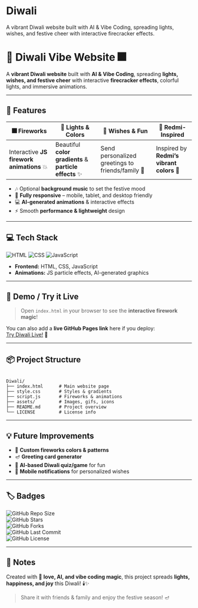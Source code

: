 # Diwali
A vibrant Diwali website built with AI &amp; Vibe Coding, spreading lights, wishes, and festive cheer with interactive firecracker effects.
# 🎇 Diwali Vibe Website 🎆


A **vibrant Diwali website** built with **AI & Vibe Coding**, spreading **lights, wishes, and festive cheer** with interactive **firecracker effects**, colorful lights, and immersive animations.  

---

## 🌟 Features

| 🎆 Fireworks | 🎨 Lights & Colors | 🎉 Wishes & Fun | 🔴 Redmi-Inspired |
|-------------|-----------------|----------------|-----------------|
| Interactive **JS firework animations** 💥 | Beautiful **color gradients** & **particle effects** ✨ | Send personalized greetings to friends/family 🎁 | Inspired by **Redmi’s vibrant colors** 🔴 |

- 🎶 Optional **background music** to set the festive mood  
- 🌈 **Fully responsive** – mobile, tablet, and desktop friendly  
- 💻 **AI-generated animations** & interactive effects  
- ⚡ Smooth **performance & lightweight** design  

---

## 💻 Tech Stack

![HTML](https://img.shields.io/badge/HTML-E34F26?style=for-the-badge&logo=html5&logoColor=white)
![CSS](https://img.shields.io/badge/CSS-1572B6?style=for-the-badge&logo=css3&logoColor=white)
![JavaScript](https://img.shields.io/badge/JavaScript-F7DF1E?style=for-the-badge&logo=javascript&logoColor=black)


- **Frontend:** HTML, CSS, JavaScript  
- **Animations:** JS particle effects, AI-generated graphics  


---

## 🚀 Demo / Try it Live
> Open `index.html` in your browser to see the **interactive firework magic**!  

You can also add a **live GitHub Pages link** here if you deploy:  
[Try Diwali Live!](https://navin-oss.github.io/Diwali/) 🌟  

---

## 📦 Project Structure
```

Diwali/
├── index.html      # Main website page
├── style.css       # Styles & gradients
├── script.js       # Fireworks & animations
├── assets/         # Images, gifs, icons
├── README.md       # Project overview
└── LICENSE         # License info

```

---

## 💡 Future Improvements
- 🎇 **Custom fireworks colors & patterns**  
- 🪔 **Greeting card generator**  
- 🤖 **AI-based Diwali quiz/game** for fun  
- 📱 **Mobile notifications** for personalized wishes  

---

## 🏷️ Badges
![GitHub Repo Size](https://img.shields.io/github/repo-size/navin-oss/Diwali)  
![GitHub Stars](https://img.shields.io/github/stars/navin-oss/Diwali?style=social)  
![GitHub Forks](https://img.shields.io/github/forks/navin-oss/Diwali?style=social)  
![GitHub Last Commit](https://img.shields.io/github/last-commit/navin-oss/Diwali)  
![GitHub License](https://img.shields.io/github/license/navin-oss/Diwali)  

---

## 🎨 Notes
Created with 💖 **love, AI, and vibe coding magic**, this project spreads **lights, happiness, and joy** this Diwali! 🕯️✨  

> Share it with friends & family and enjoy the festive season! 🪔

